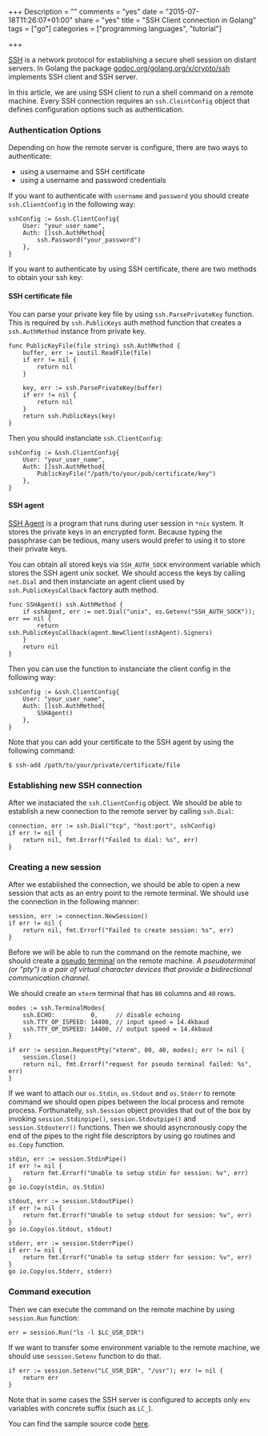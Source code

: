 +++
Description = ""
comments = "yes"
date = "2015-07-18T11:26:07+01:00"
share = "yes"
title = "SSH Client connection in Golang"
tags = ["go"]
categories = ["programming languages", "tutorial"]

+++

[SSH](https://en.wikipedia.org/wiki/Secure_Shell) is a network protocol
for establishing a secure shell session on distant servers. In Golang the package
[godoc.org/golang.org/x/crypto/ssh](https://godoc.org/golang.org/x/crypto/ssh)
implements SSH client and SSH server.

In this article, we are using SSH client to run a shell command on a remote 
machine. Every SSH connection requires an `ssh.CleintConfig` object that
defines configuration options such as authentication.

### Authentication Options

Depending on how the remote server is configure, there are two ways to authenticate:

- using a username and SSH certificate
- using a username and password credentials

If you want to authenticate with `username` and `password` you should create
`ssh.ClientConfig` in the following way:

```
sshConfig := &ssh.ClientConfig{
	User: "your_user_name",
	Auth: []ssh.AuthMethod{
		ssh.Password("your_password")
	},
}
```

If you want to authenticate by using SSH certificate, there are two methods
to obtain your ssh key:

#### SSH certificate file

You can parse your private key file by using `ssh.ParsePrivateKey` function.
This is required by `ssh.PublicKeys` auth method function that creates a `ssh.AuthMethod`
instance from private key.

```
func PublicKeyFile(file string) ssh.AuthMethod {
	buffer, err := ioutil.ReadFile(file)
	if err != nil {
		return nil
	}

	key, err := ssh.ParsePrivateKey(buffer)
	if err != nil {
		return nil
	}
	return ssh.PublicKeys(key)
}
```

Then you should instanciate `ssh.ClientConfig`:

```
sshConfig := &ssh.ClientConfig{
	User: "your_user_name",
	Auth: []ssh.AuthMethod{
		PublicKeyFile("/path/to/your/pub/certificate/key")	
	},
}
```

#### SSH agent

[SSH Agent](https://en.wikipedia.org/wiki/Ssh-agent) is a program that runs during
user session in `*nix` system. It stores the private keys in an encrypted form.
Because typing the passphrase can be tedious, many users would prefer to using it 
to store their private keys.

You can obtain all stored keys via `SSH_AUTH_SOCK` environment variable which
stores the SSH agent unix socket. We should access the keys by calling `net.Dial`
and then instanciate an agent client used by `ssh.PublicKeysCallback` factory
auth method.

```
func SSHAgent() ssh.AuthMethod {
	if sshAgent, err := net.Dial("unix", os.Getenv("SSH_AUTH_SOCK")); err == nil {
		return ssh.PublicKeysCallback(agent.NewClient(sshAgent).Signers)
	}
	return nil
}
```

Then you can use the function to instanciate the client config in the following 
way:

```
sshConfig := &ssh.ClientConfig{
	User: "your_user_name",
	Auth: []ssh.AuthMethod{
		SSHAgent()
	},
}
```

Note that you can add your certificate to the SSH agent by using the following
command:

```
$ ssh-add /path/to/your/private/certificate/file
```

### Establishing new SSH connection

After we instaciated the `ssh.ClientConfig` object. We should be able to establish
a new connection to the remote server by calling `ssh.Dial`:

```
connection, err := ssh.Dial("tcp", "host:port", sshConfig)
if err != nil {
	return nil, fmt.Errorf("Failed to dial: %s", err)
}
```

### Creating a new session

After we established the connection, we should be able to open a new session
that acts as an entry point to the remote terminal. We should use the connection
in the following manner:

```
session, err := connection.NewSession()
if err != nil {
	return nil, fmt.Errorf("Failed to create session: %s", err)
}
```

Before we will be able to run the command on the remote machine, we should create
a [pseudo terminal](http://linux.die.net/man/7/pty) on the remote machine.
*A pseudoterminal (or "pty") is a pair of virtual 
character devices that provide a bidirectional communication channel.*

We should create an `xterm` terminal that has `80` columns and `40` rows.

```
modes := ssh.TerminalModes{
	ssh.ECHO:          0,     // disable echoing
	ssh.TTY_OP_ISPEED: 14400, // input speed = 14.4kbaud
	ssh.TTY_OP_OSPEED: 14400, // output speed = 14.4kbaud
}

if err := session.RequestPty("xterm", 80, 40, modes); err != nil {
	session.Close()
	return nil, fmt.Errorf("request for pseudo terminal failed: %s", err)
}
```

If we want to attach our `os.Stdin`, `os.Stdout` and `os.Stderr` to remote command
we should open pipes between the local process and remote process. 
Forthunatelly, `ssh.Session` object provides that out of the box by invoking 
`session.Stdinpipe()`, `session.Stdoutpipe()` and `session.Stdouterr()` functions.
Then we should asyncronously copy the end of the pipes to the right file 
descriptors by using go routines and `os.Copy` function.

```
stdin, err := session.StdinPipe()
if err != nil {
	return fmt.Errorf("Unable to setup stdin for session: %v", err)
}
go io.Copy(stdin, os.Stdin)

stdout, err := session.StdoutPipe()
if err != nil {
	return fmt.Errorf("Unable to setup stdout for session: %v", err)
}
go io.Copy(os.Stdout, stdout)

stderr, err := session.StderrPipe()
if err != nil {
	return fmt.Errorf("Unable to setup stderr for session: %v", err)
}
go io.Copy(os.Stderr, stderr)
```

### Command execution

Then we can execute the command on the remote machine by using `session.Run`
function:

```
err = session.Run("ls -l $LC_USR_DIR")
```

If we want to transfer some environment variable to the remote machine, we should
use `session.Setenv` function to do that. 

```
if err := session.Setenv("LC_USR_DIR", "/usr"); err != nil {
	return err
}
```

Note that in some cases the SSH server is configured to accepts only `env` variables
with concrete suffix (such as `LC_`).

You can find the sample source code [here](https://gist.github.com/iamralch/b7f56afc966a6b6ac2fc).
